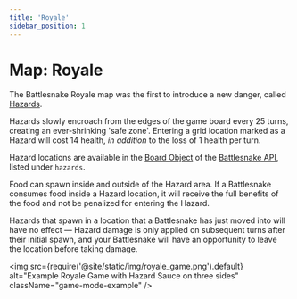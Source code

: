 ```yaml
---
title: 'Royale'
sidebar_position: 1
---
```


# Map: Royale

The Battlesnake Royale map was the first to introduce a new danger, called [Hazards](rules#hazards).

Hazards slowly encroach from the edges of the game board every 25 turns, creating an ever-shrinking 'safe zone'. Entering a grid location marked as a Hazard will cost 14 health, _in addition_ to the loss of 1 health per turn.

Hazard locations are available in the [Board Object](api/objects/board) of the [Battlesnake API](api), listed under `hazards`.

Food can spawn inside and outside of the Hazard area. If a Battlesnake consumes food inside a Hazard location, it will receive the full benefits of the food and not be penalized for entering the Hazard.

Hazards that spawn in a location that a Battlesnake has just moved into will have no effect &mdash; Hazard damage is only applied on subsequent turns after their initial spawn, and your Battlesnake will have an opportunity to leave the location before taking damage.

<img
  src={require('@site/static/img/royale_game.png').default}
  alt="Example Royale Game with Hazard Sauce on three sides"
  className="game-mode-example"
/>
